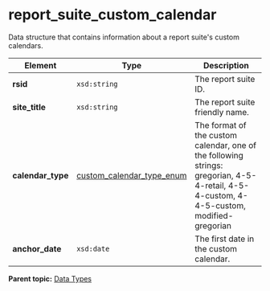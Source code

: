 # report_suite_custom_calendar

Data structure that contains information about a report suite's custom calendars.

|Element|Type|Description|
|-------|----|-----------|
|**rsid** |`xsd:string` | The report suite ID. |
|**site_title** |`xsd:string` | The report suite friendly name. |
|**calendar_type** |[custom_calendar_type_enum](r_custom_calendar_type_enum.md#) | The format of the custom calendar, one of the following strings: gregorian, 4-5-4-retail, 4-5-4-custom, 4-4-5-custom, modified-gregorian |
|**anchor_date** |`xsd:date` | The first date in the custom calendar. |

**Parent topic:** [Data Types](../data_types/c_datatypes.md)

